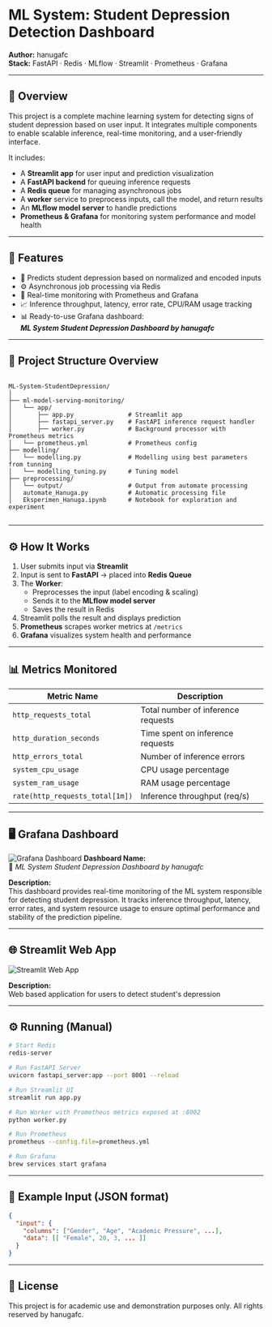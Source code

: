 # ML System: Student Depression Detection Dashboard
**Author:** hanugafc  
**Stack:** FastAPI · Redis · MLflow · Streamlit · Prometheus · Grafana

---

## 📘 Overview

This project is a complete machine learning system for detecting signs of student depression based on user input. It integrates multiple components to enable scalable inference, real-time monitoring, and a user-friendly interface.

It includes:
- A **Streamlit app** for user input and prediction visualization
- A **FastAPI backend** for queuing inference requests
- A **Redis queue** for managing asynchronous jobs
- A **worker** service to preprocess inputs, call the model, and return results
- An **MLflow model server** to handle predictions
- **Prometheus & Grafana** for monitoring system performance and model health

---

## 🚀 Features

- 🧠 Predicts student depression based on normalized and encoded inputs
- ⚙️ Asynchronous job processing via Redis
- 🔎 Real-time monitoring with Prometheus and Grafana
- 📈 Inference throughput, latency, error rate, CPU/RAM usage tracking
- 📊 Ready-to-use Grafana dashboard:  
  **_ML System Student Depression Dashboard by hanugafc_**

---

## 📂 Project Structure Overview

```

ML-System-StudentDepression/
│
├── ml-model-serving-monitoring/
│   └── app/
│       ├── app.py               # Streamlit app
│       ├── fastapi_server.py    # FastAPI inference request handler
│       ├── worker.py            # Background processor with Prometheus metrics
│   └── prometheus.yml           # Prometheus config 
├── modelling/
│   └── modelling.py             # Modelling using best parameters from tunning
│   └── modelling_tuning.py      # Tuning model 
├── preprocessing/
│   └── output/                  # Output from automate processing
│   automate_Hanuga.py           # Automatic processing file
│   Eksperimen_Hanuga.ipynb      # Notebook for exploration and experiment   


````

---

## ⚙️ How It Works

1. User submits input via **Streamlit**
2. Input is sent to **FastAPI** → placed into **Redis Queue**
3. The **Worker**:
   - Preprocesses the input (label encoding & scaling)
   - Sends it to the **MLflow model server**
   - Saves the result in Redis
4. Streamlit polls the result and displays prediction
5. **Prometheus** scrapes worker metrics at `/metrics`
6. **Grafana** visualizes system health and performance

---

## 📊 Metrics Monitored

| Metric Name                | Description                              |
|---------------------------|------------------------------------------|
| `http_requests_total`     | Total number of inference requests       |
| `http_duration_seconds`   | Time spent on inference requests         |
| `http_errors_total`       | Number of inference errors               |
| `system_cpu_usage`        | CPU usage percentage                     |
| `system_ram_usage`        | RAM usage percentage                     |
| `rate(http_requests_total[1m])` | Inference throughput (req/s)     |

---

## 🖥️ Grafana Dashboard
![Grafana Dashboard](./ml-model-serving-monitoring/monitoring-and-logging/grafana/grafana-dashboard.png)
**Dashboard Name:**  
🧠 _ML System Student Depression Dashboard by hanugafc_

**Description:**  
This dashboard provides real-time monitoring of the ML system responsible for detecting student depression. It tracks inference throughput, latency, error rates, and system resource usage to ensure optimal performance and stability of the prediction pipeline.

---

## 🌐 Streamlit Web App
![Streamlit Web App](./ml-model-serving-monitoring/app_preview.png)

**Description:**  
Web based application for users to detect student's depression  

---

## ⚙️ Running (Manual)

```bash
# Start Redis
redis-server

# Run FastAPI Server
uvicorn fastapi_server:app --port 8001 --reload

# Run Streamlit UI
streamlit run app.py

# Run Worker with Prometheus metrics exposed at :8002
python worker.py

# Run Prometheus
prometheus --config.file=prometheus.yml

# Run Grafana
brew services start grafana
````

---

## 🧪 Example Input (JSON format)

```json
{
  "input": {
    "columns": ["Gender", "Age", "Academic Pressure", ...],
    "data": [[ "Female", 20, 3, ... ]]
  }
}
```

---

## 📄 License

This project is for academic use and demonstration purposes only. All rights reserved by hanugafc.

